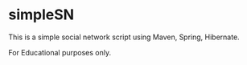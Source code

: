# simpleSN

This is a simple social network script using Maven, Spring, Hibernate.

For Educational purposes only.
